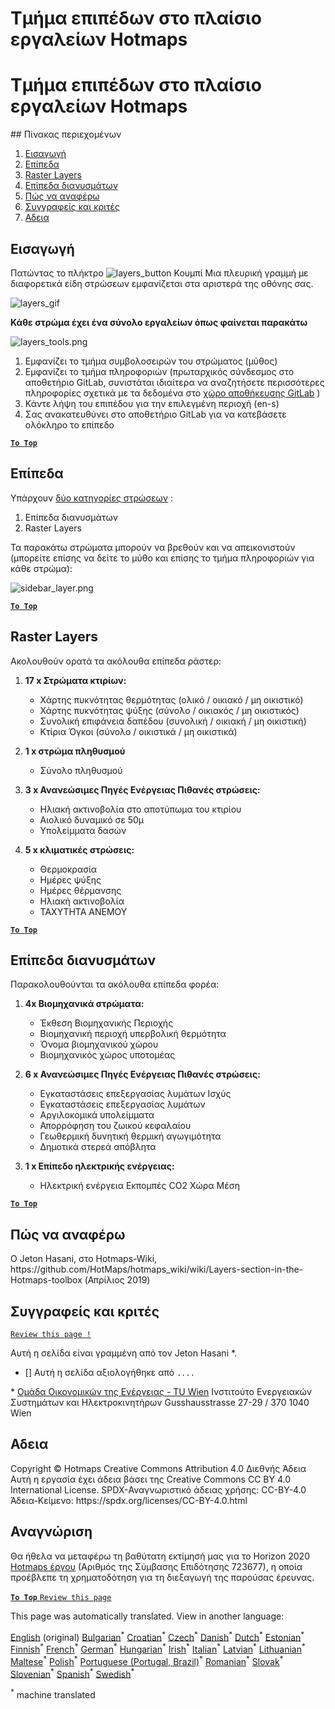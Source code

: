 <h1> <a class="anchor" id="layers-section-in-the-hotmaps-toolbox" href="#layers-section-in-the-hotmaps-toolbox"><i class="fa fa-link"></i></a> Τμήμα επιπέδων στο πλαίσιο εργαλείων Hotmaps </h1><h1> <a class="anchor" id="layers-section-in-the-hotmaps-toolbox" href="#layers-section-in-the-hotmaps-toolbox"><i class="fa fa-link"></i></a> Τμήμα επιπέδων στο πλαίσιο εργαλείων Hotmaps </h1> ## Πίνακας περιεχομένων <ol><li> <a href="#introduction">Εισαγωγή</a> </li><li> <a href="#layers">Επίπεδα</a> </li><li> <a href="#raster-layers">Raster Layers</a> </li><li> <a href="#vector-layers">Επίπεδα διανυσμάτων</a> </li><li> <a href="#how-to-cite">Πώς να αναφέρω</a> </li><li> <a href="#authors-and-reviewers">Συγγραφείς και κριτές</a> </li><li> <a href="#license">Αδεια</a> </li></ol><h2> <a class="anchor" id="introduction" href="#introduction"><i class="fa fa-link"></i></a> Εισαγωγή </h2><p> Πατώντας το πλήκτρο <img alt="layers_button" src="https://github.com/HotMaps/hotmaps_wiki/blob/master/Images/general_tool_functionalities_and_structure/layers_button.PNG"/> Κουμπί Μια πλευρική γραμμή με διαφορετικά είδη στρώσεων εμφανίζεται στα αριστερά της οθόνης σας. </p><p><img alt="layers_gif" src="https://github.com/HotMaps/hotmaps_wiki/blob/master/Images/general_tool_functionalities_and_structure/layers.gif"/></p><p> <strong>Κάθε στρώμα έχει ένα σύνολο εργαλείων όπως φαίνεται παρακάτω</strong> </p><p><img alt="layers_tools.png" src="https://github.com/HotMaps/hotmaps_wiki/blob/master/Images/general_tool_functionalities_and_structure/layers_tools.png"/></p><ol><li> Εμφανίζει το τμήμα συμβολοσειρών του στρώματος (μύθος) </li><li> Εμφανίζει το τμήμα πληροφοριών (πρωταρχικός σύνδεσμος στο αποθετήριο GitLab, συνιστάται ιδιαίτερα να αναζητήσετε περισσότερες πληροφορίες σχετικά με τα δεδομένα στο <a href="https://gitlab.com/hotmaps">χώρο αποθήκευσης GitLab</a> ) </li><li> Κάντε λήψη του επιπέδου για την επιλεγμένη περιοχή (en-s) </li><li> Σας ανακατευθύνει στο αποθετήριο GitLab για να κατεβάσετε ολόκληρο το επίπεδο </li></ol><p><ins> <code><strong><a href="#table-of-contents">To Top</a></strong></code> </ins> </p><h2> <a class="anchor" id="layers" href="#layers"><i class="fa fa-link"></i></a> Επίπεδα </h2><p> Υπάρχουν <a href="https://www.gislounge.com/geodatabases-explored-vector-and-raster-data">δύο κατηγορίες στρώσεων</a> : </p><ol><li> Επίπεδα διανυσμάτων </li><li> Raster Layers </li></ol><p> Τα παρακάτω στρώματα μπορούν να βρεθούν και να απεικονιστούν (μπορείτε επίσης να δείτε το μύθο και επίσης το τμήμα πληροφοριών για κάθε στρώμα): </p><p><img alt="sidebar_layer.png" src="https://github.com/HotMaps/hotmaps_wiki/blob/master/Images/general_tool_functionalities_and_structure/all_layers.png"/></p><p><ins> <code><strong><a href="#table-of-contents">To Top</a></strong></code> </ins> </p><h2> <a class="anchor" id="raster-layers" href="#raster-layers"><i class="fa fa-link"></i></a> Raster Layers </h2><p> Ακολουθούν ορατά τα ακόλουθα επίπεδα ράστερ: </p><ol><li><p> <strong>17 x Στρώματα κτιρίων:</strong> </p><ul><li> Χάρτης πυκνότητας θερμότητας (ολικό / οικιακό / μη οικιστικό) </li><li> Χάρτης πυκνότητας ψύξης (σύνολο / οικιακός / μη οικιστικός) </li><li> Συνολική επιφάνεια δαπέδου (συνολική / οικιακή / μη οικιστική) </li><li> Κτίρια Όγκοι (σύνολο / οικιστικά / μη οικιστικά) </li></ul></li><li><p> <strong>1 x στρώμα πληθυσμού</strong> </p><ul><li> Σύνολο πληθυσμού </li></ul></li><li><p> <strong>3 x Ανανεώσιμες Πηγές Ενέργειας Πιθανές στρώσεις:</strong> </p><ul><li> Ηλιακή ακτινοβολία στο αποτύπωμα του κτιρίου </li><li> Αιολικό δυναμικό σε 50μ </li><li> Υπολείμματα δασών </li></ul></li><li><p> <strong>5 x κλιματικές στρώσεις:</strong> </p><ul><li> Θερμοκρασία </li><li> Ημέρες ψύξης </li><li> Ημέρες θέρμανσης </li><li> Ηλιακή ακτινοβολία </li><li> ΤΑΧΥΤΗΤΑ ΑΝΕΜΟΥ </li></ul></li></ol><p><ins> <code><strong><a href="#table-of-contents">To Top</a></strong></code> </ins> </p><h2> <a class="anchor" id="vector-layers" href="#vector-layers"><i class="fa fa-link"></i></a> Επίπεδα διανυσμάτων </h2><p> Παρακολουθούνται τα ακόλουθα επίπεδα φορέα: </p><ol><li><p> <strong>4x Βιομηχανικά στρώματα:</strong> </p><ul><li> Έκθεση Βιομηχανικής Περιοχής </li><li> Βιομηχανική περιοχή υπερβολική θερμότητα </li><li> Όνομα βιομηχανικού χώρου </li><li> Βιομηχανικός χώρος υποτομέας </li></ul></li><li><p> <strong>6 x Ανανεώσιμες Πηγές Ενέργειας Πιθανές στρώσεις:</strong> </p><ul><li> Εγκαταστάσεις επεξεργασίας λυμάτων Ισχύς </li><li> Εγκαταστάσεις επεξεργασίας λυμάτων </li><li> Αργιλοκομικά υπολείμματα </li><li> Απορρόφηση του ζωικού κεφαλαίου </li><li> Γεωθερμική δυνητική θερμική αγωγιμότητα </li><li> Δημοτικά στερεά απόβλητα </li></ul></li><li><p> <strong>1 x Επίπεδο ηλεκτρικής ενέργειας:</strong> </p><ul><li> Ηλεκτρική ενέργεια Εκπομπές CO2 Χώρα Μέση </li></ul></li></ol><p><ins> <code><strong><a href="#table-of-contents">To Top</a></strong></code> </ins> </p><h2> <a class="anchor" id="how-to-cite" href="#how-to-cite"><i class="fa fa-link"></i></a> Πώς να αναφέρω </h2><p> Ο Jeton Hasani, στο Hotmaps-Wiki, https://github.com/HotMaps/hotmaps_wiki/wiki/Layers-section-in-the-Hotmaps-toolbox (Απρίλιος 2019) </p><h2> <a class="anchor" id="authors-and-reviewers" href="#authors-and-reviewers"><i class="fa fa-link"></i></a> Συγγραφείς και κριτές </h2><p> <code><a href="https://github.com/HotMaps/hotmaps_wiki/wiki/Layer-Section/_edit">Review this page !</a></code> </p> <p> Αυτή η σελίδα είναι γραμμένη από τον Jeton Hasani *. </p><ul><li> [] Αυτή η σελίδα αξιολογήθηκε από <code>....</code> </li></ul><p> * <a href="https://eeg.tuwien.ac.at/">Ομάδα Οικονομικών της Ενέργειας - TU Wien</a> Ινστιτούτο Ενεργειακών Συστημάτων και Ηλεκτροκινητήρων Gusshausstrasse 27-29 / 370 1040 Wien </p><h2> <a class="anchor" id="license" href="#license"><i class="fa fa-link"></i></a> Αδεια </h2><p> Copyright © Hotmaps Creative Commons Attribution 4.0 Διεθνής Άδεια Αυτή η εργασία έχει άδεια βάσει της Creative Commons CC BY 4.0 International License. SPDX-Αναγνωριστικό άδειας χρήσης: CC-BY-4.0 Άδεια-Κείμενο: https://spdx.org/licenses/CC-BY-4.0.html </p><h2> <a class="anchor" id="acknowledgement" href="#acknowledgement"><i class="fa fa-link"></i></a> Αναγνώριση </h2><p> Θα ήθελα να μεταφέρω τη βαθύτατη εκτίμησή μας για το Horizon 2020 <a href="https://www.hotmaps-project.eu">Hotmaps έργου</a> (Αριθμός της Σύμβασης Επιδότησης 723677), η οποία προέβλεπε τη χρηματοδότηση για τη διεξαγωγή της παρούσας έρευνας. </p><p><ins> <code><strong><a href="#table-of-contents">To Top</a></strong></code> </ins> <code><a href="https://github.com/HotMaps/hotmaps_wiki/wiki/Layer-Section/_edit">Review this page</a></code> </p>
<!--- THIS IS A SUPER UNIQUE IDENTIFIER -->

This page was automatically translated. View in another language:

[English](../en/Layers-section-in-the-Hotmaps-toolbox) (original) [Bulgarian](../bg/Layers-section-in-the-Hotmaps-toolbox)<sup>\*</sup> [Croatian](../hr/Layers-section-in-the-Hotmaps-toolbox)<sup>\*</sup> [Czech](../cs/Layers-section-in-the-Hotmaps-toolbox)<sup>\*</sup> [Danish](../da/Layers-section-in-the-Hotmaps-toolbox)<sup>\*</sup> [Dutch](../nl/Layers-section-in-the-Hotmaps-toolbox)<sup>\*</sup> [Estonian](../et/Layers-section-in-the-Hotmaps-toolbox)<sup>\*</sup> [Finnish](../fi/Layers-section-in-the-Hotmaps-toolbox)<sup>\*</sup> [French](../fr/Layers-section-in-the-Hotmaps-toolbox)<sup>\*</sup> [German](../de/Layers-section-in-the-Hotmaps-toolbox)<sup>\*</sup>  [Hungarian](../hu/Layers-section-in-the-Hotmaps-toolbox)<sup>\*</sup> [Irish](../ga/Layers-section-in-the-Hotmaps-toolbox)<sup>\*</sup> [Italian](../it/Layers-section-in-the-Hotmaps-toolbox)<sup>\*</sup> [Latvian](../lv/Layers-section-in-the-Hotmaps-toolbox)<sup>\*</sup> [Lithuanian](../lt/Layers-section-in-the-Hotmaps-toolbox)<sup>\*</sup> [Maltese](../mt/Layers-section-in-the-Hotmaps-toolbox)<sup>\*</sup> [Polish](../pl/Layers-section-in-the-Hotmaps-toolbox)<sup>\*</sup> [Portuguese (Portugal, Brazil)](../pt/Layers-section-in-the-Hotmaps-toolbox)<sup>\*</sup> [Romanian](../ro/Layers-section-in-the-Hotmaps-toolbox)<sup>\*</sup> [Slovak](../sk/Layers-section-in-the-Hotmaps-toolbox)<sup>\*</sup> [Slovenian](../sl/Layers-section-in-the-Hotmaps-toolbox)<sup>\*</sup> [Spanish](../es/Layers-section-in-the-Hotmaps-toolbox)<sup>\*</sup> [Swedish](../sv/Layers-section-in-the-Hotmaps-toolbox)<sup>\*</sup> 

<sup>\*</sup> machine translated

